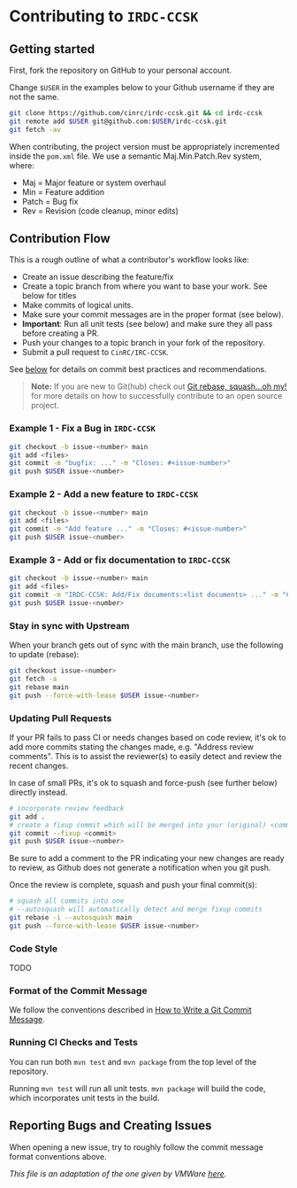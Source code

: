 # Contributing to `IRDC-CCSK`

## Getting started

First, fork the repository on GitHub to your personal account.

Change `$USER` in the examples below to your Github username if they are not the
same.

```bash
git clone https://github.com/cinrc/irdc-ccsk.git && cd irdc-ccsk
git remote add $USER git@github.com:$USER/irdc-ccsk.git
git fetch -av
```

When contributing, the project version must be appropriately incremented inside the `pom.xml` file. We use a semantic Maj.Min.Patch.Rev system, where:
* Maj     = Major feature or system overhaul
* Min     = Feature addition
* Patch   = Bug fix
* Rev     = Revision (code cleanup, minor edits)

## Contribution Flow

This is a rough outline of what a contributor's workflow looks like:

- Create an issue describing the feature/fix
- Create a topic branch from where you want to base your work. See below for titles
- Make commits of logical units.
- Make sure your commit messages are in the proper format (see below).
- **Important**: Run all unit tests (see below) and make sure they all pass before creating a PR.
- Push your changes to a topic branch in your fork of the repository.
- Submit a pull request to `CinRC/IRC-CCSK`.

See [below](#format-of-the-commit-message) for details on commit best practices
and recommendations.

> **Note:** If you are new to Git(hub) check out [Git rebase, squash...oh
> my!](https://www.mgasch.com/2021/05/git-basics/) for more details on how to
> successfully contribute to an open source project.
### Example 1 - Fix a Bug in `IRDC-CCSK`

```bash
git checkout -b issue-<number> main
git add <files>
git commit -m "bugfix: ..." -m "Closes: #<issue-number>"
git push $USER issue-<number>
```

### Example 2 - Add a new feature to `IRDC-CCSK`

```bash
git checkout -b issue-<number> main
git add <files>
git commit -m "Add feature ..." -m "Closes: #<issue-number>"
git push $USER issue-<number>
```

### Example 3 - Add or fix documentation to `IRDC-CCSK`

```bash
git checkout -b issue-<number> main
git add <files>
git commit -m "IRDC-CCSK: Add/Fix documents:<list documents> ..." -m "Closes: #<issue-number>"
git push $USER issue-<number>
```

### Stay in sync with Upstream

When your branch gets out of sync with the main branch, use the
following to update (rebase):

```bash
git checkout issue-<number>
git fetch -a
git rebase main
git push --force-with-lease $USER issue-<number>
```

### Updating Pull Requests

If your PR fails to pass CI or needs changes based on code review, it's ok to
add more commits stating the changes made, e.g. "Address review comments". This
is to assist the reviewer(s) to easily detect and review the recent changes.

In case of small PRs, it's ok to squash and force-push (see further below)
directly instead.

```bash
# incorporate review feedback
git add .
# create a fixup commit which will be merged into your (original) <commit>
git commit --fixup <commit>
git push $USER issue-<number>
```

Be sure to add a comment to the PR indicating your new changes are ready to
review, as Github does not generate a notification when you git push.

Once the review is complete, squash and push your final commit(s):

```bash
# squash all commits into one
# --autosquash will automatically detect and merge fixup commits
git rebase -i --autosquash main
git push --force-with-lease $USER issue-<number>
```

### Code Style

TODO

### Format of the Commit Message

We follow the conventions described in [How to Write a Git Commit
Message](http://chris.beams.io/posts/git-commit/).

### Running CI Checks and Tests
You can run both `mvn test` and `mvn package` from the top level of the
repository.

Running `mvn test` will run all unit tests. `mvn package` will build the code, which incorporates unit tests in the build.

## Reporting Bugs and Creating Issues

When opening a new issue, try to roughly follow the commit message format
conventions above.

*This file is an adaptation of the one given by VMWare [here](https://github.com/vmware/govmom).*
